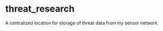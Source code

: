 threat_research
===============

A centralized location for storage of threat data from my sensor network
